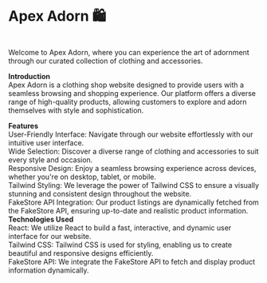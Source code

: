 <h1>Apex Adorn 🛍️</h1><br/> 
Welcome to Apex Adorn, where you can experience the art of adornment through our curated collection of clothing and accessories.<br/>

<strong>Introduction</strong> <br/>
Apex Adorn is a clothing shop website designed to provide users with a seamless browsing and shopping experience. Our platform offers a diverse range of high-quality products, allowing customers to explore and adorn themselves with style and sophistication.<br/>

<strong>Features</strong><br/>
  User-Friendly Interface: Navigate through our website effortlessly with our intuitive user interface.<br/>
  Wide Selection: Discover a diverse range of clothing and accessories to suit every style and occasion.<br/>
  Responsive Design: Enjoy a seamless browsing experience across devices, whether you're on desktop, tablet, or mobile.<br/>
  Tailwind Styling: We leverage the power of Tailwind CSS to ensure a visually stunning and consistent design throughout the website.<br/>
  FakeStore API Integration: Our product listings are dynamically fetched from the FakeStore API, ensuring up-to-date and realistic product information.<br/>
<strong>Technologies Used</strong><br/>
  React: We utilize React to build a fast, interactive, and dynamic user interface for our website.<br/>
  Tailwind CSS: Tailwind CSS is used for styling, enabling us to create beautiful and responsive designs efficiently.<br/>
  FakeStore API: We integrate the FakeStore API to fetch and display product information dynamically.<br/>
